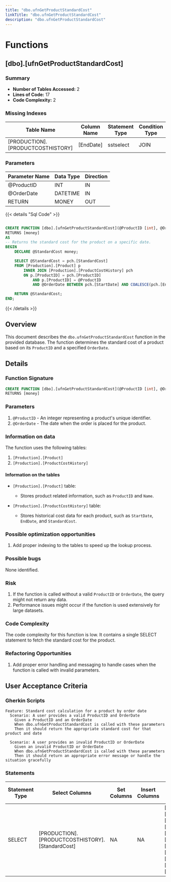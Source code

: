 ```yaml
---
title: "dbo.ufnGetProductStandardCost"
linkTitle: "dbo.ufnGetProductStandardCost"
description: "dbo.ufnGetProductStandardCost"
---
```


# Functions

## [dbo].[ufnGetProductStandardCost]
### Summary


- **Number of Tables Accessed:** 2
- **Lines of Code:** 17
- **Code Complexity:** 2
### Missing Indexes

| Table Name | Column Name | Statement Type | Condition Type |
|---|---|---|---|
| [PRODUCTION].[PRODUCTCOSTHISTORY]| [EndDate] | sstselect | JOIN |


### Parameters

| Parameter Name | Data Type | Direction |
|---|---|---|
| @ProductID | INT | IN |
| @OrderDate | DATETIME | IN |
| RETURN | MONEY | OUT |

{{< details "Sql Code" >}}
```sql

CREATE FUNCTION [dbo].[ufnGetProductStandardCost](@ProductID [int], @OrderDate [datetime])
RETURNS [money] 
AS 
-- Returns the standard cost for the product on a specific date.
BEGIN
    DECLARE @StandardCost money;

    SELECT @StandardCost = pch.[StandardCost] 
    FROM [Production].[Product] p 
        INNER JOIN [Production].[ProductCostHistory] pch 
        ON p.[ProductID] = pch.[ProductID] 
            AND p.[ProductID] = @ProductID 
            AND @OrderDate BETWEEN pch.[StartDate] AND COALESCE(pch.[EndDate], CONVERT(datetime, '99991231', 112)); -- Make sure we get all the prices!

    RETURN @StandardCost;
END;

```
{{< /details >}}
## Overview

This document describes the `dbo.ufnGetProductStandardCost` function in the provided database. The function determines the standard cost of a product based on its `ProductID` and a specified `OrderDate`.

## Details

### Function Signature

```sql
CREATE FUNCTION [dbo].[ufnGetProductStandardCost](@ProductID [int], @OrderDate [datetime])
RETURNS [money]
```

### Parameters

1. `@ProductID` - An integer representing a product's unique identifier.
2. `@OrderDate` - The date when the order is placed for the product.

### Information on data

The function uses the following tables:

1. `[Production].[Product]`
2. `[Production].[ProductCostHistory]`

#### Information on the tables

- `[Production].[Product]` table:

  - Stores product related information, such as `ProductID` and `Name`.

- `[Production].[ProductCostHistory]` table:

  - Stores historical cost data for each product, such as `StartDate`, `EndDate`, and `StandardCost`.

### Possible optimization opportunities

1. Add proper indexing to the tables to speed up the lookup process.

### Possible bugs

None identified.

### Risk

1. If the function is called without a valid `ProductID` or `OrderDate`, the query might not return any data.
2. Performance issues might occur if the function is used extensively for large datasets.

### Code Complexity

The code complexity for this function is low. It contains a single SELECT statement to fetch the standard cost for the product.

### Refactoring Opportunities

1. Add proper error handling and messaging to handle cases when the function is called with invalid parameters.

## User Acceptance Criteria

### Gherkin Scripts

```gherkin
Feature: Standard cost calculation for a product by order date
  Scenario: A user provides a valid ProductID and OrderDate
    Given a ProductID and an OrderDate
    When dbo.ufnGetProductStandardCost is called with these parameters
    Then it should return the appropriate standard cost for that product and date

  Scenario: A user provides an invalid ProductID or OrderDate
    Given an invalid ProductID or OrderDate
    When dbo.ufnGetProductStandardCost is called with these parameters
    Then it should return an appropriate error message or handle the situation gracefully
```
### Statements

| Statement Type | Select Columns | Set Columns | Insert Columns | Joins Columns | Where Columns | Order By Columns | Group By Columns | Having Columns | Table Name |
|---|---|---|---|---|---|---|---|---|---|
| SELECT | [PRODUCTION].[PRODUCTCOSTHISTORY].[StandardCost] | NA | NA | [PRODUCTION].[PRODUCT].[ProductID], [PRODUCTION].[PRODUCTCOSTHISTORY].[ProductID], [PRODUCTION].[PRODUCTCOSTHISTORY].[StartDate], [PRODUCTION].[PRODUCTCOSTHISTORY].[EndDate] |  |  |  |  | [Production].[Product], [Production].[ProductCostHistory] |

